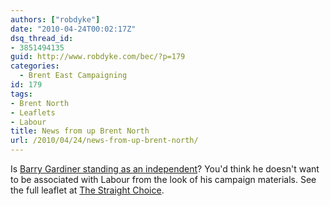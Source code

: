 ```yaml
---
authors: ["robdyke"]
date: "2010-04-24T00:02:17Z"
dsq_thread_id:
- 3851494135
guid: http://www.robdyke.com/bec/?p=179
categories:
  - Brent East Campaigning
id: 179
tags:
- Brent North
- Leaflets
- Labour
title: News from up Brent North
url: /2010/04/24/news-from-up-brent-north/
---
```

Is [Barry Gardiner standing as an independent](http://illandancient.blogspot.com/2010/04/ashamed-of-something-in-brent-north.html)? You'd think he doesn't want to be associated with Labour from the look of his campaign materials. See the full leaflet at [The Straight Choice](http://www.thestraightchoice.org/leaflets/2604/).